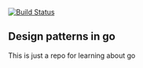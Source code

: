 [![Build Status](https://travis-ci.org/unsign3d/go-design-patterns.svg?branch=master)](https://travis-ci.org/unsign3d/go-design-patterns)

## Design patterns in go
This is just a repo for learning about go

